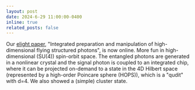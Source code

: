 ```yaml
---
layout: post
date: 2024-6-29 11:00:00-0400
inline: true
related_posts: false
---
```


Our [elight paper](https://link.springer.com/article/10.1186/s43593-024-00066-6), "Integrated preparation and manipulation of high-dimensional flying structured photons", is now online. 
More fun in high-dimensional (SU(4)) spin-orbit space. The entangled photons are generated in a nonlinear crystal and the signal photon is coupled to an integrated chip, where it can be projected on-demand to a state in
the 4D Hilbert space (represented by a high-order Poincare sphere (HOPS)), which is a "qudit" with d=4. We also showed a (simple) cluster state.
